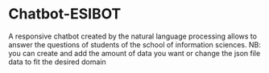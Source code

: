 # Chatbot-ESIBOT
A responsive chatbot created by the natural language processing allows to answer the questions of students of the school of information sciences.
NB: 
you can create and add the amount of data you want or change the json file data to fit the desired domain
